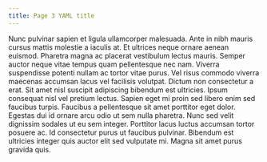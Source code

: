 ```yaml
---
title: Page 3 YAML title
---
```


Nunc pulvinar sapien et ligula ullamcorper malesuada. Ante in nibh mauris
cursus mattis molestie a iaculis at. Et ultrices neque ornare aenean euismod.
Pharetra magna ac placerat vestibulum lectus mauris. Semper auctor neque vitae
tempus quam pellentesque nec nam. Viverra suspendisse potenti nullam ac tortor
vitae purus. Vel risus commodo viverra maecenas accumsan lacus vel facilisis
volutpat. Dictum non consectetur a erat. Sit amet nisl suscipit adipiscing
bibendum est ultricies. Ipsum consequat nisl vel pretium lectus. Sapien eget mi
proin sed libero enim sed faucibus turpis. Faucibus a pellentesque sit amet
porttitor eget dolor. Egestas dui id ornare arcu odio ut sem nulla pharetra.
Nunc sed velit dignissim sodales ut eu sem integer. Porttitor lacus luctus
accumsan tortor posuere ac. Id consectetur purus ut faucibus pulvinar. Bibendum
est ultricies integer quis auctor elit sed vulputate mi. Magna sit amet purus
gravida quis.

